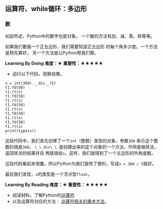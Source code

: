 ## 运算符、while循环：多边形
### 数

如前所述，Python中的数字也是对象。
一个数的方法有加、减、乘、除等等。

如果我们要画一个正五边形，我们需要知道正五边形
的每个角多少度。一个方法是预先算好，
另一个方法是让Python帮我们算。

**Learning By Doing 难度：★ 重要性：★★★★★**

- 运行以下代码，观察结果。
```
x = int(360).__div__(5)
t1.fd(50)
t1.rt(x)
t1.fd(50)
t1.rt(x)
t1.fd(50)
t1.rt(x)
t1.fd(50)
t1.rt(x)
t1.fd(50)
t1.rt(x)
print(type(x))
```

这段代码中，我们首先创建了一个`int`（整数）类型的对象，参数`360`
表示这个整数的值是`360`。
`\_\_div\_\_`是创建出来的这个对象的一个方法，作用是做除法，返回除法的结果并且
再赋值给`x`。这样，我们就得到了一个五边形的外角度数。

这段代码看起来很蠢，所以Python为我们提供了便利，写成`x = 360 / 5`就好。

最后我们发现，`x`的类型是一个浮点型`float`。

**Learning By Reading 难度：★ 重要性：★★★★★**

- 阅读材料，了解Python的[运算符](http://www.runoob.com/python3/python3-basic-operators.html)
- 以及运算符对应的方法：
[运算符相关的魔术方法](https://segmentfault.com/a/1190000007256392#articleHeader7)。

